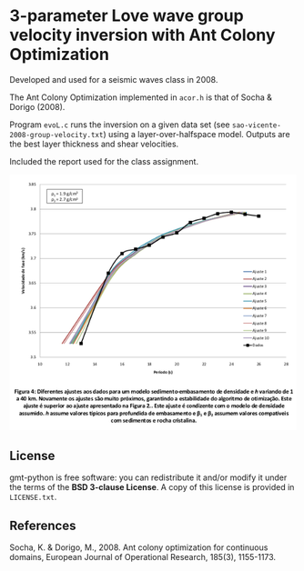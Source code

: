 # 3-parameter Love wave group velocity inversion with Ant Colony Optimization

Developed and used for a seismic waves class in 2008.

The Ant Colony Optimization implemented in `acor.h` is that of Socha & Dorigo
(2008).

Program `evoL.c` runs the inversion on a given data set (see
`sao-vicente-2008-group-velocity.txt`) using a layer-over-halfspace model.
Outputs are the best layer thickness and shear velocities.

Included the report used for the class assignment.

![](class-report-resultados.png)


## License

gmt-python is free software: you can redistribute it and/or modify it under the
terms of the **BSD 3-clause License**. A copy of this license is provided in
`LICENSE.txt`.

## References

Socha, K. & Dorigo, M., 2008. Ant colony optimization for continuous domains,
European Journal of Operational Research, 185(3), 1155-1173.
